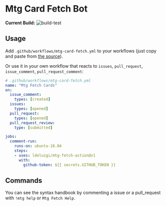 # Mtg Card Fetch Bot

**Current Build:** ![build-test](https://github.com/ldeluigi/mtg-fetch-action/workflows/build-test/badge.svg?branch=master)

## Usage

Add `.github/workflows/mtg-card-fetch.yml` to your workflows (just copy and paste from [the source](https://raw.githubusercontent.com/ldeluigi/mtg-fetch-action/master/.github/workflows/mtg-card-fetch.yml)).

Or use it in your own workflow that reacts to `issues`, `pull_request`, `issue_comment`, `pull_request_comment`:
```yaml
# .github/workflows/mtg-card-fetch.yml
name: "Mtg Fetch Cards"
on:
  issue_comment:
    types: [created]
  issues:
    types: [opened]
  pull_request:
    types: [opened]
  pull_request_review:
    type: [submitted]

jobs:
  comment-run:
    runs-on: ubuntu-18.04
    steps:
    - uses: ldeluigi/mtg-fetch-action@v1
      with:
        github-token: ${{ secrets.GITHUB_TOKEN }}
```


## Commands

You can see the syntax handbook by commenting a issue or a pull_request with `!mtg help` or `Mtg Fetch Help`.
